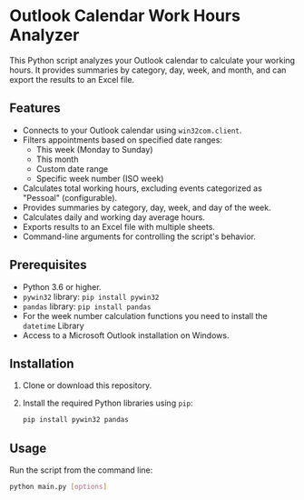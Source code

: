 # Outlook Calendar Work Hours Analyzer

This Python script analyzes your Outlook calendar to calculate your working hours. It provides summaries by category, day, week, and month, and can export the results to an Excel file.

## Features

*   Connects to your Outlook calendar using `win32com.client`.
*   Filters appointments based on specified date ranges:
    *   This week (Monday to Sunday)
    *   This month
    *   Custom date range
    *   Specific week number (ISO week)
*   Calculates total working hours, excluding events categorized as "Pessoal" (configurable).
*   Provides summaries by category, day, week, and day of the week.
*   Calculates daily and working day average hours.
*   Exports results to an Excel file with multiple sheets.
*   Command-line arguments for controlling the script's behavior.

## Prerequisites

*   Python 3.6 or higher.
*   `pywin32` library:  `pip install pywin32`
*   `pandas` library: `pip install pandas`
*   For the week number calculation functions you need to install the `datetime` Library
*   Access to a Microsoft Outlook installation on Windows.

## Installation

1.  Clone or download this repository.
2.  Install the required Python libraries using `pip`:

    ```bash
    pip install pywin32 pandas
    ```

## Usage

Run the script from the command line:

```bash
python main.py [options]
```